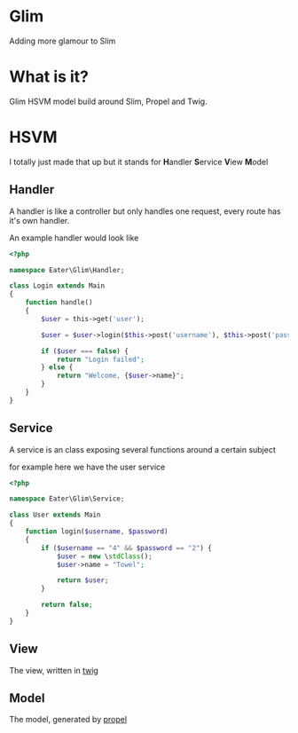 # Glim

Adding more glamour to Slim

# What is it?

Glim HSVM model build around Slim, Propel and Twig.

# HSVM

I totally just made that up but it stands for **H**andler **S**ervice **V**iew **M**odel

## Handler

A handler is like a controller but only handles one request, every route has it's own handler.

An example handler would look like

```php
<?php

namespace Eater\Glim\Handler;

class Login extends Main
{
    function handle()
    {
        $user = this->get('user');

        $user = $user->login($this->post('username'), $this->post('password'));

        if ($user === false) {
            return "Login failed";
        } else {
            return "Welcome, {$user->name}";
        }
    }
}
```

## Service

A service is an class exposing several functions around a certain subject

for example here we have the user service

```php
<?php

namespace Eater\Glim\Service;

class User extends Main
{
    function login($username, $password)
    {
        if ($username == "4" && $password == "2") {
            $user = new \stdClass();
            $user->name = "Towel";

            return $user;
        }

        return false;
    }
}
```

## View

The view, written in [twig](http://twig.sensiolabs.org)

## Model

The model, generated by [propel](http://propelorm.org)